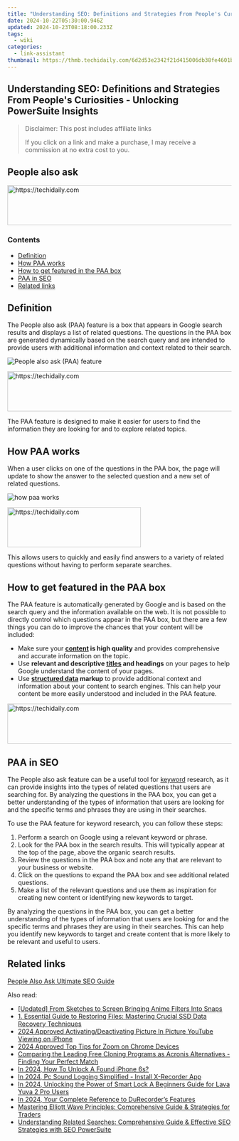 ```yaml
---
title: "Understanding SEO: Definitions and Strategies From People's Curiosities - Unlocking PowerSuite Insights"
date: 2024-10-22T05:30:00.946Z
updated: 2024-10-23T08:18:00.233Z
tags:
  - wiki
categories:
  - link-assistant
thumbnail: https://thmb.techidaily.com/6d2d53e2342f21d415006db38fe4601b286d92e55c94874be07e2903db77be9c.jpg
---
```


## Understanding SEO: Definitions and Strategies From People's Curiosities - Unlocking PowerSuite Insights

>  Disclaimer: This post includes affiliate links
>
>  If you click on a link and make a purchase, I may receive a commission at no extra cost to you.
>

## People also ask

<!-- affiliate ads begin -->
<a href="https://imp.i357552.net/c/5597632/947750/11832" target="_top" id="947750">
  <img src="//a.impactradius-go.com/display-ad/11832-947750" border="0" alt="https://techidaily.com" width="728" height="90"/>
</a>
<img height="0" width="0" src="https://imp.i357552.net/i/5597632/947750/11832" style="position:absolute;visibility:hidden;" border="0" />
<!-- affiliate ads end -->

### Contents

* [Definition](https://tools.techidaily.com/link-assistant/products/)
* [How PAA works](https://tools.techidaily.com/link-assistant/products/)
* [How to get featured in the PAA box](https://tools.techidaily.com/link-assistant/products/)
* [PAA in SEO](https://tools.techidaily.com/link-assistant/products/)
* [Related links](https://tools.techidaily.com/link-assistant/products/)

## Definition

The People also ask (PAA) feature is a box that appears in Google search results and displays a list of related questions. The questions in the PAA box are generated dynamically based on the search query and are intended to provide users with additional information and context related to their search.

![People also ask (PAA) feature](https://cdn1.link-assistant.com/thumbs/w718-c1/upload/seowiki/posts/96/paa.png)

<!-- affiliate ads begin -->
<a href="https://appsumo.8odi.net/c/5597632/2151868/7443" target="_top" id="2151868">
  <img src="//a.impactradius-go.com/display-ad/7443-2151868" border="0" alt="https://techidaily.com" width="600" height="90"/>
</a>
<img height="0" width="0" src="https://appsumo.8odi.net/i/5597632/2151868/7443" style="position:absolute;visibility:hidden;" border="0" />
<!-- affiliate ads end -->

The PAA feature is designed to make it easier for users to find the information they are looking for and to explore related topics.

## How PAA works

When a user clicks on one of the questions in the PAA box, the page will update to show the answer to the selected question and a new set of related questions.

![how paa works](https://cdn1.link-assistant.com/thumbs/w725-c1/upload/seowiki/posts/96/paa1.png)

<!-- affiliate ads begin -->
<a href="https://aligracehair.sjv.io/c/5597632/1997717/19272" target="_top" id="1997717">
  <img src="//a.impactradius-go.com/display-ad/19272-1997717" border="0" alt="https://techidaily.com" width="300" height="90"/>
</a>
<img height="0" width="0" src="https://aligracehair.sjv.io/i/5597632/1997717/19272" style="position:absolute;visibility:hidden;" border="0" />
<!-- affiliate ads end -->

This allows users to quickly and easily find answers to a variety of related questions without having to perform separate searches.

## How to get featured in the PAA box

The PAA feature is automatically generated by Google and is based on the search query and the information available on the web. It is not possible to directly control which questions appear in the PAA box, but there are a few things you can do to improve the chances that your content will be included:

* Make sure your **[content](https://tools.techidaily.com/link-assistant/products/) is high quality** and provides comprehensive and accurate information on the topic.
* Use **relevant and descriptive [titles](https://tools.techidaily.com/link-assistant/products/) and headings** on your pages to help Google understand the content of your pages.
* Use **[structured data](https://tools.techidaily.com/link-assistant/products/) markup** to provide additional context and information about your content to search engines. This can help your content be more easily understood and included in the PAA feature.

<!-- affiliate ads begin -->
<a href="https://ephamedtechinc.pxf.io/c/5597632/2136616/26400" target="_top" id="2136616">
  <img src="//a.impactradius-go.com/display-ad/26400-2136616" border="0" alt="https://techidaily.com" width="728" height="90"/>
</a>
<img height="0" width="0" src="https://ephamedtechinc.pxf.io/i/5597632/2136616/26400" style="position:absolute;visibility:hidden;" border="0" />
<!-- affiliate ads end -->

## PAA in SEO

The People also ask feature can be a useful tool for [keyword](https://tools.techidaily.com/link-assistant/products/) research, as it can provide insights into the types of related questions that users are searching for. By analyzing the questions in the PAA box, you can get a better understanding of the types of information that users are looking for and the specific terms and phrases they are using in their searches.

To use the PAA feature for keyword research, you can follow these steps:

1. Perform a search on Google using a relevant keyword or phrase.
2. Look for the PAA box in the search results. This will typically appear at the top of the page, above the organic search results.
3. Review the questions in the PAA box and note any that are relevant to your business or website.
4. Click on the questions to expand the PAA box and see additional related questions.
5. Make a list of the relevant questions and use them as inspiration for creating new content or identifying new keywords to target.

By analyzing the questions in the PAA box, you can get a better understanding of the types of information that users are looking for and the specific terms and phrases they are using in their searches. This can help you identify new keywords to target and create content that is more likely to be relevant and useful to users.

## Related links

[People Also Ask Ultimate SEO Guide](https://tools.techidaily.com/link-assistant/products/)

<ins class="adsbygoogle"
     style="display:block"
     data-ad-format="autorelaxed"
     data-ad-client="ca-pub-7571918770474297"
     data-ad-slot="1223367746"></ins>

<ins class="adsbygoogle"
     style="display:block"
     data-ad-client="ca-pub-7571918770474297"
     data-ad-slot="8358498916"
     data-ad-format="auto"
     data-full-width-responsive="true"></ins>

<span class="atpl-alsoreadstyle">Also read:</span>
<div><ul>
<li><a href="https://snapchat-videos.techidaily.com/updated-from-sketches-to-screen-bringing-anime-filters-into-snaps/"><u>[Updated] From Sketches to Screen Bringing Anime Filters Into Snaps</u></a></li>
<li><a href="https://win-top.techidaily.com/1-essential-guide-to-restoring-files-mastering-crucial-ssd-data-recovery-techniques/"><u>1. Essential Guide to Restoring Files: Mastering Crucial SSD Data Recovery Techniques</u></a></li>
<li><a href="https://fox-hovers.techidaily.com/2024-approved-activatingdeactivating-picture-in-picture-youtube-viewing-on-iphone/"><u>2024 Approved Activating/Deactivating Picture In Picture YouTube Viewing on iPhone</u></a></li>
<li><a href="https://some-tips.techidaily.com/2024-approved-top-tips-for-zoom-on-chrome-devices/"><u>2024 Approved Top Tips for Zoom on Chrome Devices</u></a></li>
<li><a href="https://win-top.techidaily.com/comparing-the-leading-free-cloning-programs-as-acronis-alternatives-finding-your-perfect-match/"><u>Comparing the Leading Free Cloning Programs as Acronis Alternatives - Finding Your Perfect Match</u></a></li>
<li><a href="https://ios-unlock.techidaily.com/in-2024-how-to-unlock-a-found-iphone-6s-by-drfone-ios/"><u>In 2024, How To Unlock A Found iPhone 6s?</u></a></li>
<li><a href="https://screen-activity-recording.techidaily.com/in-2024-pc-sound-logging-simplified-install-x-recorder-app/"><u>In 2024, Pc Sound Logging Simplified - Install X-Recorder App</u></a></li>
<li><a href="https://android-unlock.techidaily.com/in-2024-unlocking-the-power-of-smart-lock-a-beginners-guide-for-lava-yuva-2-pro-users-by-drfone-android/"><u>In 2024, Unlocking the Power of Smart Lock A Beginners Guide for Lava Yuva 2 Pro Users</u></a></li>
<li><a href="https://screen-recording.techidaily.com/in-2024-your-complete-reference-to-durecorders-features/"><u>In 2024, Your Complete Reference to DuRecorder’s Features</u></a></li>
<li><a href="https://win-top.techidaily.com/mastering-elliott-wave-principles-comprehensive-guide-and-strategies-for-traders/"><u>Mastering Elliott Wave Principles: Comprehensive Guide & Strategies for Traders</u></a></li>
<li><a href="https://win-top.techidaily.com/understanding-related-searches-comprehensive-guide-and-effective-seo-strategies-with-seo-powersuite/"><u>Understanding Related Searches: Comprehensive Guide & Effective SEO Strategies with SEO PowerSuite</u></a></li>
</ul></div>

